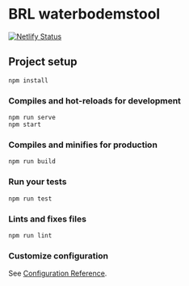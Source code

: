 # BRL waterbodemstool

[![Netlify Status](https://api.netlify.com/api/v1/badges/1535c4c2-d3d3-496e-b404-38e41899efea/deploy-status)](https://app.netlify.com/sites/modest-allen-8e57cd/deploys)

## Project setup
```
npm install
```

### Compiles and hot-reloads for development
```
npm run serve
npm start
```

### Compiles and minifies for production
```
npm run build
```

### Run your tests
```
npm run test
```

### Lints and fixes files
```
npm run lint
```

### Customize configuration
See [Configuration Reference](https://cli.vuejs.org/config/).
